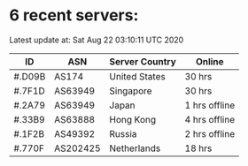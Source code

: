 # 6 recent servers:

Latest update at: Sat Aug 22 03:10:11 UTC 2020

| ID | ASN | Server Country | Online |
| -- | --- | -------------- | ------ |
| #.D09B | AS174 | United States | 30 hrs |
| #.7F1D | AS63949 | Singapore | 30 hrs |
| #.2A79 | AS63949 | Japan | 1 hrs offline |
| #.33B9 | AS63888 | Hong Kong | 4 hrs offline |
| #.1F2B | AS49392 | Russia | 2 hrs offline |
| #.770F | AS202425 | Netherlands | 18 hrs |

